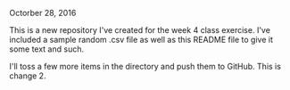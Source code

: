 Octorber 28, 2016


This is a new repository I've created for the week 4 class exercise.  I've included a sample random .csv file as well as this 
README file to give it some text and such.


I'll toss a few more items in the directory and push them to GitHub.
This is change 2.
